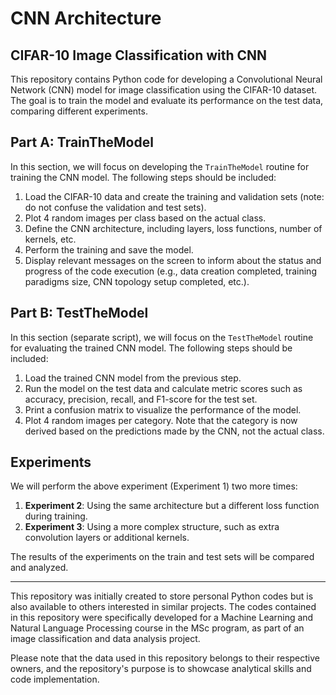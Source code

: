 # CNN Architecture
## CIFAR-10 Image Classification with CNN

This repository contains Python code for developing a Convolutional Neural Network (CNN) model for image classification using the CIFAR-10 dataset. The goal is to train the model and evaluate its performance on the test data, comparing different experiments.

## Part A: TrainTheModel

In this section, we will focus on developing the `TrainTheModel` routine for training the CNN model. The following steps should be included:

1. Load the CIFAR-10 data and create the training and validation sets (note: do not confuse the validation and test sets).
2. Plot 4 random images per class based on the actual class.
3. Define the CNN architecture, including layers, loss functions, number of kernels, etc.
4. Perform the training and save the model.
5. Display relevant messages on the screen to inform about the status and progress of the code execution (e.g., data creation completed, training paradigms size, CNN topology setup completed, etc.).

## Part B: TestTheModel

In this section (separate script), we will focus on the `TestTheModel` routine for evaluating the trained CNN model. The following steps should be included:

1. Load the trained CNN model from the previous step.
2. Run the model on the test data and calculate metric scores such as accuracy, precision, recall, and F1-score for the test set.
3. Print a confusion matrix to visualize the performance of the model.
4. Plot 4 random images per category. Note that the category is now derived based on the predictions made by the CNN, not the actual class.

## Experiments

We will perform the above experiment (Experiment 1) two more times:

1. **Experiment 2**: Using the same architecture but a different loss function during training.
2. **Experiment 3**: Using a more complex structure, such as extra convolution layers or additional kernels.

The results of the experiments on the train and test sets will be compared and analyzed.

---

This repository was initially created to store personal Python codes but is also available to others interested in similar projects. The codes contained in this repository were specifically developed for a Machine Learning and Natural Language Processing course in the MSc program, as part of an image classification and data analysis project.

Please note that the data used in this repository belongs to their respective owners, and the repository's purpose is to showcase analytical skills and code implementation.
